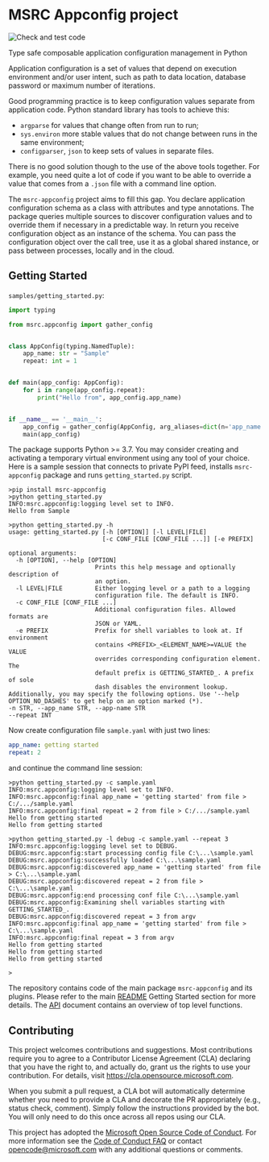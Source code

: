 # MSRC Appconfig project

![Check and test code](https://github.com/microsoft/msrc-appconfig/workflows/Check%20and%20test%20code/badge.svg)

Type safe composable application configuration management in Python

Application configuration is a set of values that depend on execution environment and/or user intent,
such as path to data location, database password or maximum number of iterations.

Good programming practice is to keep configuration values separate from application code.
Python standard library has tools to achieve this:

- `argparse` for values that change often from run to run;
- `sys.environ` more stable values that do not change between runs in the same environment;
- `configparser`, `json` to keep sets of values in separate files.

There is no good solution though to the use of the above tools together.
For example, you need quite a lot of code if you want
to be able to override a value that comes from a `.json` file with a command line option.

The `msrc-appconfig` project aims to fill this gap.
You declare application configuration schema as a class with attributes and type annotations.
The package queries multiple sources to discover configuration values
and to override them if necessary in a predictable way. 
In return you receive configuration object as an instance of the schema.
You can pass the configuration object over the call tree,
use it as a global shared instance,
or pass between processes, locally and in the cloud.

## Getting Started

`samples/getting_started.py`:
```python
import typing

from msrc.appconfig import gather_config


class AppConfig(typing.NamedTuple):
    app_name: str = "Sample"
    repeat: int = 1


def main(app_config: AppConfig):
    for i in range(app_config.repeat):
        print("Hello from", app_config.app_name)


if __name__ == '__main__':
    app_config = gather_config(AppConfig, arg_aliases=dict(n='app_name'))
    main(app_config)
```
The package supports Python >= 3.7. 
You may consider creating and activating a temporary virtual environment using any tool of your choice.
Here is a sample session that connects to private PyPI feed,
installs `msrc-appconfig` package and runs `getting_started.py` script.
```
>pip install msrc-appconfig
>python getting_started.py
INFO:msrc.appconfig:logging level set to INFO.
Hello from Sample

>python getting_started.py -h
usage: getting_started.py [-h [OPTION]] [-l LEVEL|FILE]
                          [-c CONF_FILE [CONF_FILE ...]] [-e PREFIX]

optional arguments:
  -h [OPTION], --help [OPTION]
                        Prints this help message and optionally description of
                        an option.
  -l LEVEL|FILE         Either logging level or a path to a logging
                        configuration file. The default is INFO.
  -c CONF_FILE [CONF_FILE ...]
                        Additional configuration files. Allowed formats are
                        JSON or YAML.
  -e PREFIX             Prefix for shell variables to look at. If environment
                        contains <PREFIX>_<ELEMENT_NAME>=VALUE the VALUE
                        overrides corresponding configuration element. The
                        default prefix is GETTING_STARTED_. A prefix of sole
                        dash disables the environment lookup.
Additionally, you may specify the following options. Use '--help OPTION_NO_DASHES' to get help on an option marked (*).
-n STR, --app_name STR, --app-name STR
--repeat INT

```
Now create configuration file `sample.yaml` with just two lines:
```yaml
app_name: getting started
repeat: 2
``` 
and continue the command line session:
```
>python getting_started.py -c sample.yaml
INFO:msrc.appconfig:logging level set to INFO.
INFO:msrc.appconfig:final app_name = 'getting started' from file > C:/.../sample.yaml
INFO:msrc.appconfig:final repeat = 2 from file > C:/.../sample.yaml
Hello from getting started
Hello from getting started

>python getting_started.py -l debug -c sample.yaml --repeat 3
INFO:msrc.appconfig:logging level set to DEBUG.
DEBUG:msrc.appconfig:start processing config file C:\...\sample.yaml
DEBUG:msrc.appconfig:successfully loaded C:\...\sample.yaml
DEBUG:msrc.appconfig:discovered app_name = 'getting started' from file > C:\...\sample.yaml
DEBUG:msrc.appconfig:discovered repeat = 2 from file > C:\...\sample.yaml     
DEBUG:msrc.appconfig:end processing conf file C:\...\sample.yaml
DEBUG:msrc.appconfig:Examining shell variables starting with GETTING_STARTED_.
DEBUG:msrc.appconfig:discovered repeat = 3 from argv
INFO:msrc.appconfig:final app_name = 'getting started' from file > C:\...\sample.yaml
INFO:msrc.appconfig:final repeat = 3 from argv
Hello from getting started
Hello from getting started
Hello from getting started

>
```

The repository contains code of the main package `msrc-appconfig` and its plugins.
Please refer to the main [README](./msrc-appconfig/README.md) Getting Started section for
more details.
The [API](./API.md) document contains an overview of top level functions.


## Contributing

This project welcomes contributions and suggestions.  Most contributions require you to agree to a
Contributor License Agreement (CLA) declaring that you have the right to, and actually do, grant us
the rights to use your contribution. For details, visit https://cla.opensource.microsoft.com.

When you submit a pull request, a CLA bot will automatically determine whether you need to provide
a CLA and decorate the PR appropriately (e.g., status check, comment). Simply follow the instructions
provided by the bot. You will only need to do this once across all repos using our CLA.

This project has adopted the [Microsoft Open Source Code of Conduct](https://opensource.microsoft.com/codeofconduct/).
For more information see the [Code of Conduct FAQ](https://opensource.microsoft.com/codeofconduct/faq/) or
contact [opencode@microsoft.com](mailto:opencode@microsoft.com) with any additional questions or comments.

